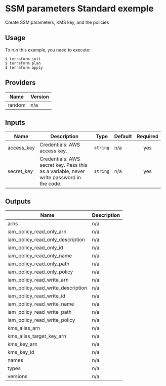 # SSM parameters Standard exemple

Create SSM parameters, KMS key, and the policies

## Usage

To run this example, you need to execute:

```
$ terraform init
$ terraform plan
$ terraform apply
```

<!-- BEGINNING OF PRE-COMMIT-TERRAFORM DOCS HOOK -->
## Providers

| Name | Version |
|------|---------|
| random | n/a |

## Inputs

| Name | Description | Type | Default | Required |
|------|-------------|------|---------|:-----:|
| access\_key | Credentials: AWS access key. | `string` | n/a | yes |
| secret\_key | Credentials: AWS secret key. Pass this as a variable, never write password in the code. | `string` | n/a | yes |

## Outputs

| Name | Description |
|------|-------------|
| arns | n/a |
| iam\_policy\_read\_only\_arn | n/a |
| iam\_policy\_read\_only\_description | n/a |
| iam\_policy\_read\_only\_id | n/a |
| iam\_policy\_read\_only\_name | n/a |
| iam\_policy\_read\_only\_path | n/a |
| iam\_policy\_read\_only\_policy | n/a |
| iam\_policy\_read\_write\_arn | n/a |
| iam\_policy\_read\_write\_description | n/a |
| iam\_policy\_read\_write\_id | n/a |
| iam\_policy\_read\_write\_name | n/a |
| iam\_policy\_read\_write\_path | n/a |
| iam\_policy\_read\_write\_policy | n/a |
| kms\_alias\_arn | n/a |
| kms\_alias\_target\_key\_arn | n/a |
| kms\_key\_arn | n/a |
| kms\_key\_id | n/a |
| names | n/a |
| types | n/a |
| versions | n/a |

<!-- END OF PRE-COMMIT-TERRAFORM DOCS HOOK -->

